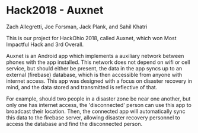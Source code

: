 # Hack2018 - Auxnet
Zach Allegretti, Joe Forsman, Jack Plank, and Sahil Khatri

This is our project for HackOhio 2018, called Auxnet, which won Most Impactful Hack and 3rd Overall. 

Auxnet is an Android app which implements a auxiliary network between phones with the app installed.
This network does not depend on wifi or cell service, but should either be present, the data in the app syncs up to an external (firebase) database, which is then accessible from anyone with internet access.
This app was designed with a focus on disaster recovery in mind, and the data stored and transmitted is reflective of that. 

For example, should two people in a disaster zone be near one another, but only one has internet access, the 'disconnected' person can use this app to broadcast their location. Then, the connected app will automatically sync this data to the firebase server, allowing disaster recovery personnel to access the database and find the disconnected person.


